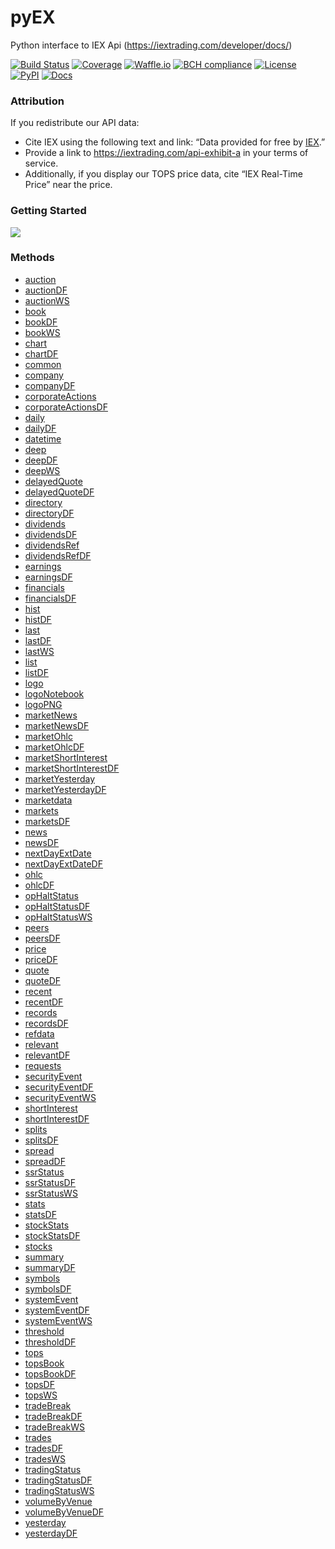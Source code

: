 # pyEX
Python interface to IEX Api (https://iextrading.com/developer/docs/)

[![Build Status](https://travis-ci.org/timkpaine/pyEX.svg?branch=master)](https://travis-ci.org/timkpaine/pyEX)
[![Coverage](https://codecov.io/gh/timkpaine/pyEX/branch/master/graph/badge.svg)](https://codecov.io/gh/timkpaine/pyEX)
[![Waffle.io](https://badge.waffle.io/timkpaine/pyEX.png?label=ready&title=Ready)](https://waffle.io/timkpaine/pyEX?utm_source=badge)
[![BCH compliance](https://bettercodehub.com/edge/badge/timkpaine/pyEX?branch=master)](https://bettercodehub.com/)
[![License](https://img.shields.io/github/license/timkpaine/pyEX.svg)](https://pypi.python.org/pypi/pyEX/)
[![PyPI](https://img.shields.io/pypi/v/pyEX.svg)](https://pypi.python.org/pypi/pyEX/)
[![Docs](https://img.shields.io/readthedocs/pyEX.svg)](https://pyEX.readthedocs.io)


### Attribution
If you redistribute our API data:

- Cite IEX using the following text and link: “Data provided for free by [IEX](https://iextrading.com/developer).”
- Provide a link to https://iextrading.com/api-exhibit-a in your terms of service.
- Additionally, if you display our TOPS price data, cite “IEX Real-Time Price” near the price.



### Getting Started
![](https://raw.githubusercontent.com/timkpaine/jupyterlab_templates/master/docs/img/example1.gif)


### Methods

- [auction]()
- [auctionDF]()
- [auctionWS]()
- [book]()
- [bookDF]()
- [bookWS]()
- [chart]()
- [chartDF]()
- [common]()
- [company]()
- [companyDF]()
- [corporateActions]()
- [corporateActionsDF]()
- [daily]()
- [dailyDF]()
- [datetime]()
- [deep]()
- [deepDF]()
- [deepWS]()
- [delayedQuote]()
- [delayedQuoteDF]()
- [directory]()
- [directoryDF]()
- [dividends]()
- [dividendsDF]()
- [dividendsRef]()
- [dividendsRefDF]()
- [earnings]()
- [earningsDF]()
- [financials]()
- [financialsDF]()
- [hist]()
- [histDF]()
- [last]()
- [lastDF]()
- [lastWS]()
- [list]()
- [listDF]()
- [logo]()
- [logoNotebook]()
- [logoPNG]()
- [marketNews]()
- [marketNewsDF]()
- [marketOhlc]()
- [marketOhlcDF]()
- [marketShortInterest]()
- [marketShortInterestDF]()
- [marketYesterday]()
- [marketYesterdayDF]()
- [marketdata]()
- [markets]()
- [marketsDF]()
- [news]()
- [newsDF]()
- [nextDayExtDate]()
- [nextDayExtDateDF]()
- [ohlc]()
- [ohlcDF]()
- [opHaltStatus]()
- [opHaltStatusDF]()
- [opHaltStatusWS]()
- [peers]()
- [peersDF]()
- [price]()
- [priceDF]()
- [quote]()
- [quoteDF]()
- [recent]()
- [recentDF]()
- [records]()
- [recordsDF]()
- [refdata]()
- [relevant]()
- [relevantDF]()
- [requests]()
- [securityEvent]()
- [securityEventDF]()
- [securityEventWS]()
- [shortInterest]()
- [shortInterestDF]()
- [splits]()
- [splitsDF]()
- [spread]()
- [spreadDF]()
- [ssrStatus]()
- [ssrStatusDF]()
- [ssrStatusWS]()
- [stats]()
- [statsDF]()
- [stockStats]()
- [stockStatsDF]()
- [stocks]()
- [summary]()
- [summaryDF]()
- [symbols]()
- [symbolsDF]()
- [systemEvent]()
- [systemEventDF]()
- [systemEventWS]()
- [threshold]()
- [thresholdDF]()
- [tops]()
- [topsBook]()
- [topsBookDF]()
- [topsDF]()
- [topsWS]()
- [tradeBreak]()
- [tradeBreakDF]()
- [tradeBreakWS]()
- [trades]()
- [tradesDF]()
- [tradesWS]()
- [tradingStatus]()
- [tradingStatusDF]()
- [tradingStatusWS]()
- [volumeByVenue]()
- [volumeByVenueDF]()
- [yesterday]()
- [yesterdayDF]()